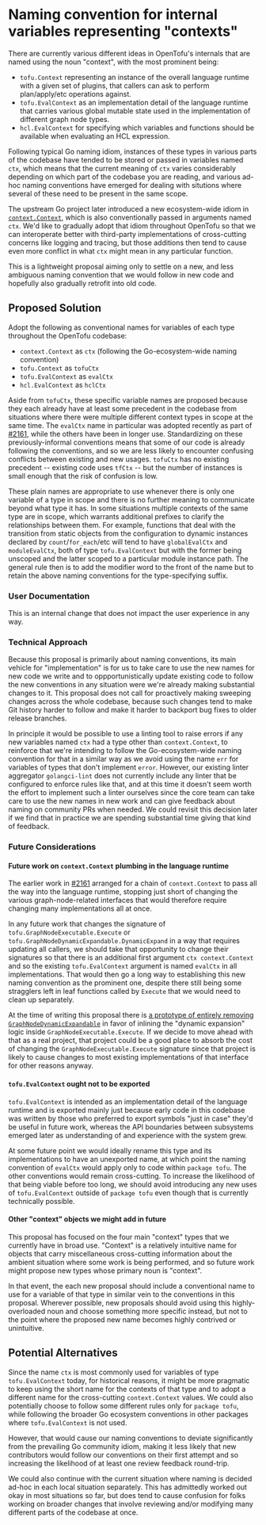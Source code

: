 # Naming convention for internal variables representing "contexts"

There are currently various different ideas in OpenTofu's internals that are named using the noun "context", with the most prominent being:

- `tofu.Context` representing an instance of the overall language runtime with a given set of plugins, that callers can ask to perform plan/apply/etc operations against.
- `tofu.EvalContext` as an implementation detail of the language runtime that carries various global mutable state used in the implementation of different graph node types.
- `hcl.EvalContext` for specifying which variables and functions should be available when evaluating an HCL expression.

Following typical Go naming idiom, instances of these types in various parts of the codebase have tended to be stored or passed in variables named `ctx`, which means that the current meaning of `ctx` varies considerably depending on which part of the codebase you are reading, and various ad-hoc naming conventions have emerged for dealing with situtions where several of these need to be present in the same scope.

The upstream Go project later introduced a new ecosystem-wide idiom in [`context.Context`](https://pkg.go.dev/context#Context), which is also conventionally passed in arguments named `ctx`. We'd like to gradually adopt that idiom throughout OpenTofu so that we can interoperate better with third-party implementations of cross-cutting concerns like logging and tracing, but those additions then tend to cause even more conflict in what `ctx` might mean in any particular function.

This is a lightweight proposal aiming only to settle on a new, and less ambiguous naming convention that we would follow in new code and hopefully also gradually retrofit into old code.

## Proposed Solution

Adopt the following as conventional names for variables of each type throughout the OpenTofu codebase:

* `context.Context` as `ctx` (following the Go-ecosystem-wide naming convention)
* `tofu.Context` as `tofuCtx`
* `tofu.EvalContext` as `evalCtx`
* `hcl.EvalContext` as `hclCtx`

Aside from `tofuCtx`, these specific variable names are proposed because they each already have at least some precedent in the codebase from situations where there were multiple different context types in scope at the same time. The `evalCtx` name in particular was adopted recently as part of [#2161](https://github.com/opentofu/opentofu/pull/2161), while the others have been in longer use. Standardizing on these previously-informal conventions means that some of our code is already following the conventions, and so we are less likely to encounter confusing conflicts between existing and new usages. `tofuCtx` has no existing precedent -- existing code uses `tfCtx` -- but the number of instances is small enough that the risk of confusion is low.

These plain names are appropriate to use whenever there is only one variable of a type in scope and there is no further meaning to communicate beyond what type it has. In some situations multiple contexts of the same type are in scope, which warrants additional prefixes to clarify the relationships between them. For example, functions that deal with the transition from static objects from the configuration to dynamic instances declared by `count`/`for_each`/etc will tend to have `globalEvalCtx` and `moduleEvalCtx`, both of type `tofu.EvalContext` but with the former being unscoped and the latter scoped to a particular module instance path. The general rule then is to add the modifier word to the front of the name but to retain the above naming conventions for the type-specifying suffix.

### User Documentation

This is an internal change that does not impact the user experience in any way.

### Technical Approach

Because this proposal is primarily about naming conventions, its main vehicle for "implementation" is for us to take care to use the new names for new code we write and to oppportunistically update existing code to follow the new conventions in any situation were we're already making substantial changes to it. This proposal does not call for proactively making sweeping changes across the whole codebase, because such changes tend to make Git history harder to follow and make it harder to backport bug fixes to older release branches.

In principle it would be possible to use a linting tool to raise errors if any new variables named `ctx` had a type other than `context.Context`, to reinforce that we're intending to follow the Go-ecosystem-wide naming convention for that in a similar way as we avoid using the name `err` for variables of types that don't implement `error`. However, our existing linter aggregator `golangci-lint` does not currently include any linter that be configured to enforce rules like that, and at this time it doesn't seem worth the effort to implement such a linter ourselves since the core team can take care to use the new names in new work and can give feedback about naming on community PRs when needed. We could revisit this decision later if we find that in practice we are spending substantial time giving that kind of feedback.

### Future Considerations

#### Future work on `context.Context` plumbing in the language runtime

The earlier work in [#2161](https://github.com/opentofu/opentofu/pull/2161) arranged for a chain of `context.Context` to pass all the way into the language runtime, stopping just short of changing the various graph-node-related interfaces that would therefore require changing many implementations all at once.

In any future work that changes the signature of `tofu.GraphNodeExecutable.Execute` or `tofu.GraphNodeDynamicExpandable.DynamicExpand` in a way that requires updating all callers, we should take that opportunity to change their signatures so that there is an additional first argument `ctx context.Context` and so the existing `tofu.EvalContext` argument is named `evalCtx` in all implementations. That would then go a long way to establishing this new naming convention as the prominent one, despite there still being some stragglers left in leaf functions called by `Execute` that we would need to clean up separately.

At the time of writing this proposal there is [a prototype of entirely removing `GraphNodeDynamicExpandable`](https://github.com/opentofu/opentofu/pull/2285) in favor of inlining the "dynamic expansion" logic inside `GraphNodeExecutable.Execute`. If we decide to move ahead with that as a real project, that project could be a good place to absorb the cost of changing the `GraphNodeExecutable.Execute` signature since that project is likely to cause changes to most existing implementations of that interface for other reasons anyway.

#### `tofu.EvalContext` ought not to be exported

`tofu.EvalContext` is intended as an implementation detail of the language runtime and is exported mainly just because early code in this codebase was written by those who preferred to export symbols "just in case" they'd be useful in future work, whereas the API boundaries between subsystems emerged later as understanding of and experience with the system grew.

At some future point we would ideally rename this type and its implementations to have an unexported name, at which point the naming convention of `evalCtx` would apply only to code within `package tofu`. The other conventions would remain cross-cutting. To increase the likelihood of that being viable before too long, we should avoid introducing any new uses of `tofu.EvalContext` outside of `package tofu` even though that is currently technically possible.

#### Other "context" objects we might add in future

This proposal has focused on the four main "context" types that we currently have in broad use. "Context" is a relatively intuitive name for objects that carry miscellaneous cross-cutting information about the ambient situation where some work is being performed, and so future work might propose new types whose primary noun is "context".

In that event, the each new proposal should include a conventional name to use for a variable of that type in similar vein to the conventions in this proposal. Wherever possible, new proposals should avoid using this highly-overloaded noun and choose something more specific instead, but not to the point where the proposed new name becomes highly contrived or unintuitive.

## Potential Alternatives

Since the name `ctx` is most commonly used for variables of type `tofu.EvalContext` today, for historical reasons, it might be more pragmatic to keep using the short name for the contexts of that type and to adopt a different name for the cross-cutting `context.Context` values. We could also potentially choose to follow some different rules only for `package tofu`, while following the broader Go ecosystem conventions in other packages where `tofu.EvalContext` is not used.

However, that would cause our naming conventions to deviate significantly from the prevailing Go community idiom, making it less likely that new contributors would follow our conventions on their first attempt and so increasing the likelihood of at least one review feedback round-trip.

We could also continue with the current situation where naming is decided ad-hoc in each local situation separately. This has admittedly worked out okay in most situations so far, but does tend to cause confusion for folks working on broader changes that involve reviewing and/or modifying many different parts of the codebase at once.
